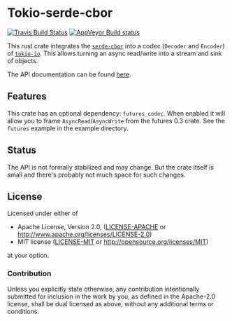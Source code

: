 # Tokio-serde-cbor

[![Travis Build Status](https://api.travis-ci.org/vorner/tokio-serde-cbor.png?branch=master)](https://travis-ci.org/vorner/tokio-serde-cbor)
[![AppVeyor Build status](https://ci.appveyor.com/api/projects/status/omgsa9hhwd5cpmmc/branch/master?svg=true)](https://ci.appveyor.com/project/vorner/tokio-serde-cbor/branch/master)

This rust crate integrates the
[`serde-cbor`](https://crates.io/crates/serde-cbor) into a codec (`Decoder` and
`Encoder`) of [`tokio-io`](https://crates.io/crates/tokio-io). This allows
turning an async read/write into a stream and sink of objects.

The API documentation can be found [here](https://docs.rs/tokio-serde-cbor).

## Features
This crate has an optional dependency: `futures_codec`. When enabled it will allow you to frame
`AsyncRead`/`AsyncWrite` from the futures 0.3 crate. See the `futures` example in the example directory.

## Status

The API is not formally stabilized and may change. But the crate itself is
small and there's probably not much space for such changes.

## License

Licensed under either of

 * Apache License, Version 2.0, ([LICENSE-APACHE](LICENSE-APACHE) or http://www.apache.org/licenses/LICENSE-2.0)
 * MIT license ([LICENSE-MIT](LICENSE-MIT) or http://opensource.org/licenses/MIT)

at your option.

### Contribution

Unless you explicitly state otherwise, any contribution intentionally
submitted for inclusion in the work by you, as defined in the Apache-2.0
license, shall be dual licensed as above, without any additional terms
or conditions.
